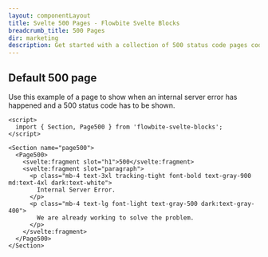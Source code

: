 ```yaml
---
layout: componentLayout
title: Svelte 500 Pages - Flowbite Svelte Blocks
breadcrumb_title: 500 Pages
dir: marketing
description: Get started with a collection of 500 status code pages coded with Tailwind CSS to show when a server error is being triggered.
---
```


## Default 500 page
Use this example of a page to show when an internal server error has happened and a 500 status
code has to be shown.

```svelte example
<script>
  import { Section, Page500 } from 'flowbite-svelte-blocks';
</script>

<Section name="page500">
  <Page500>
    <svelte:fragment slot="h1">500</svelte:fragment>
    <svelte:fragment slot="paragraph">
      <p class="mb-4 text-3xl tracking-tight font-bold text-gray-900 md:text-4xl dark:text-white">
        Internal Server Error.
      </p>
      <p class="mb-4 text-lg font-light text-gray-500 dark:text-gray-400">
        We are already working to solve the problem.
      </p>
    </svelte:fragment>
  </Page500>
</Section>
```
